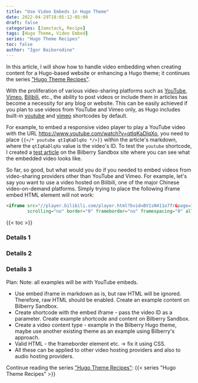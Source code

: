 ```yaml
---
title: "Use Video Embeds in Hugo Theme"
date: 2022-04-29T18:05:12-05:00
draft: false
categories: [Jamstack, Recipe]
tags: [Hugo Theme, Video Embed]
series: "Hugo Theme Recipes"
toc: false
author: "Igor Baiborodine"
---
```


In this article, I will show how to handle video embedding when creating content for a Hugo-based website or enhancing a Hugo theme; 
it continues the  series ["Hugo Theme Recipes"](/series/hugo-theme-recipes/).

<!--more-->

With the proliferation of various video-sharing platforms such as [YouTube](https://www.youtube.com/), [Vimeo](https://vimeo.com/), [Bilibili](https://www.bilibili.com/), etc., the ability to post videos or include them in articles has become a necessity for any blog or website.
This can be easily achieved if you plan to use videos from YouTube and Vimeo only, as Hugo includes built-in [youtube](https://gohugo.io/content-management/shortcodes/#youtube) and [vimeo](https://gohugo.io/content-management/shortcodes/#vimeo) shortcodes by default.

For example, to embed a responsive video player to play a YouTube video with the URL https://www.youtube.com/watch?v=qtIqKaDlqXo, you need to place `{{</* youtube qtIqKaDlqXo */>}}` within the article's markdown, where the `qtIqKaDlqXo` value is the video's ID. 
To test the `youtube` shortcode, I created a [test article](https://www.bilberry-sandbox.kiroule.com/article/test-hugo-youtube-shortcode/) on the Bilberry Sandbox site where you can see what the embedded video looks like.

So far, so good, but what would you do if you needed to embed videos from video-sharing providers other than YouTube and Vimeo. 
For example, let's say you want to use a video hosted on Bilibili, one of the major Chinese video-on-demand platforms.
Simply trying to place the following iframe embed HTML element will not work:
```html
<iframe src="//player.bilibili.com/player.html?bvid=BV1sN411o7fr&page=1&high_quality=1&danmaku=0"
        scrolling="no" border="0" frameborder="no" framespacing="0" allowfullscreen="true"></iframe>
```

{{< toc >}}

### Details 1
### Details 2
### Details 3

Plan:
Note: all examples will be with YouTube embeds.
- Use embed iframe in markdown as is, but raw HTML will be ignored. Therefore, raw HTML should be enabled. Create an example content on Bilberry Sandbox.
- Create shortcode with the embed iframe - pass the video ID as a parameter. Create example shortcode and content on Bilberry Sandbox.
- Create a video content type - example in the Bilberry Hugo theme, maybe use another existing theme as an example using Bilberry's approach.
- Valid HTML - the frameborder element etc. -> fix it using CSS.
- All these can be applied to other video hosting providers and also to audio hosting providers.

Continue reading the series ["Hugo Theme Recipes"](/series/hugo-theme-recipes/):
{{< series "Hugo Theme Recipes" >}}
